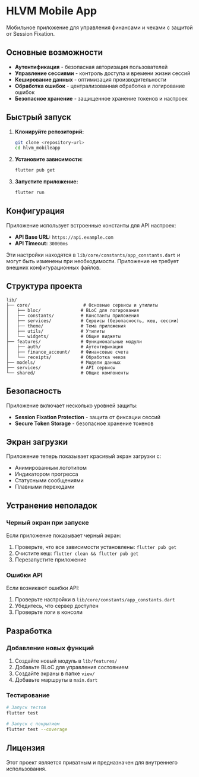# HLVM Mobile App

Мобильное приложение для управления финансами и чеками с защитой от Session Fixation.

## Основные возможности

- **Аутентификация** - безопасная авторизация пользователей
- **Управление сессиями** - контроль доступа и времени жизни сессий
- **Кеширование данных** - оптимизация производительности
- **Обработка ошибок** - централизованная обработка и логирование ошибок
- **Безопасное хранение** - защищенное хранение токенов и настроек

## Быстрый запуск

1. **Клонируйте репозиторий:**
   ```bash
   git clone <repository-url>
   cd hlvm_mobileapp
   ```

2. **Установите зависимости:**
   ```bash
   flutter pub get
   ```

3. **Запустите приложение:**
   ```bash
   flutter run
   ```

## Конфигурация

Приложение использует встроенные константы для API настроек:

- **API Base URL:** `https://api.example.com`
- **API Timeout:** `30000ms`

Эти настройки находятся в `lib/core/constants/app_constants.dart` и могут быть изменены при необходимости. Приложение не требует внешних конфигурационных файлов.

## Структура проекта

```
lib/
├── core/                    # Основные сервисы и утилиты
│   ├── bloc/               # BLoC для логирования
│   ├── constants/          # Константы приложения
│   ├── services/           # Сервисы (безопасность, кеш, сессии)
│   ├── theme/              # Тема приложения
│   ├── utils/              # Утилиты
│   └── widgets/            # Общие виджеты
├── features/               # Функциональные модули
│   ├── auth/               # Аутентификация
│   ├── finance_account/    # Финансовые счета
│   └── receipts/           # Обработка чеков
├── models/                 # Модели данных
├── services/               # API сервисы
└── shared/                 # Общие компоненты
```

## Безопасность

Приложение включает несколько уровней защиты:

- **Session Fixation Protection** - защита от фиксации сессий
- **Secure Token Storage** - безопасное хранение токенов

## Экран загрузки

Приложение теперь показывает красивый экран загрузки с:

- Анимированным логотипом
- Индикатором прогресса
- Статусными сообщениями
- Плавными переходами

## Устранение неполадок

### Черный экран при запуске

Если приложение показывает черный экран:

1. Проверьте, что все зависимости установлены: `flutter pub get`
2. Очистите кеш: `flutter clean && flutter pub get`
3. Перезапустите приложение

### Ошибки API

Если возникают ошибки API:

1. Проверьте настройки в `lib/core/constants/app_constants.dart`
2. Убедитесь, что сервер доступен
3. Проверьте логи в консоли

## Разработка

### Добавление новых функций

1. Создайте новый модуль в `lib/features/`
2. Добавьте BLoC для управления состоянием
3. Создайте экраны в папке `view/`
4. Добавьте маршруты в `main.dart`

### Тестирование

```bash
# Запуск тестов
flutter test

# Запуск с покрытием
flutter test --coverage
```

## Лицензия

Этот проект является приватным и предназначен для внутреннего использования.
